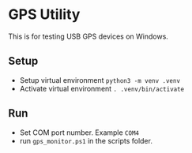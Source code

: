 # GPS Utility

This is for testing USB GPS devices on Windows.

## Setup

- Setup virtual environment `python3 -m venv .venv`
- Activate virtual environment  `. .venv/bin/activate`


## Run


- Set COM port number. Example `COM4`
- run `gps_monitor.ps1` in the scripts folder.